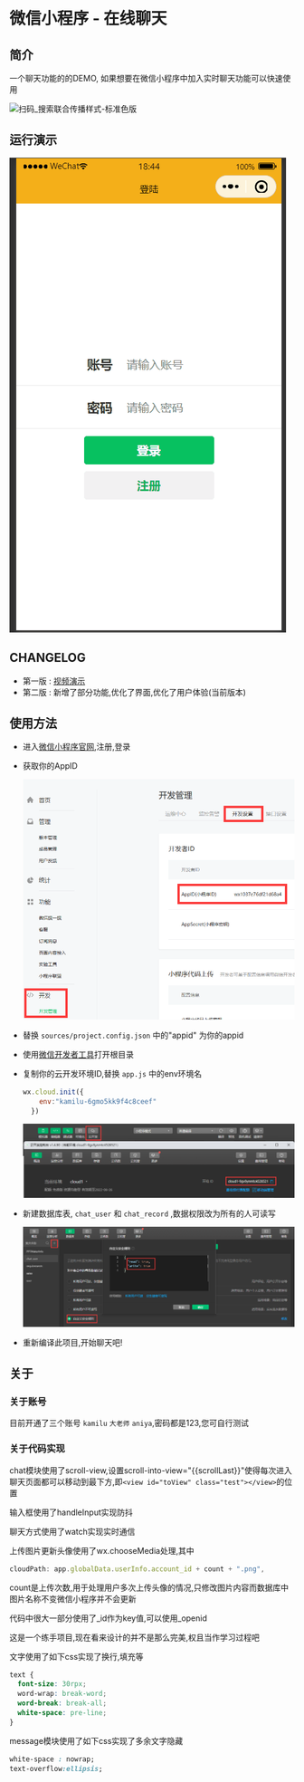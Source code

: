 # 微信小程序 - 在线聊天

## 简介

一个聊天功能的的DEMO, 如果想要在微信小程序中加入实时聊天功能可以快速使用

![扫码_搜索联合传播样式-标准色版](https://raw.githubusercontent.com/learner-lu/picbed/master/%E6%89%AB%E7%A0%81_%E6%90%9C%E7%B4%A2%E8%81%94%E5%90%88%E4%BC%A0%E6%92%AD%E6%A0%B7%E5%BC%8F-%E6%A0%87%E5%87%86%E8%89%B2%E7%89%88.png)

## 运行演示

![ASD23242](https://raw.githubusercontent.com/learner-lu/picbed/master/ASD23242.gif)

## CHANGELOG

- 第一版 : [视频演示](https://www.bilibili.com/video/BV1CW4y1C7uf)
- 第二版 : 新增了部分功能,优化了界面,优化了用户体验(当前版本)

## 使用方法

- 进入[微信小程序官网](https://mp.weixin.qq.com/cgi-bin/wx),注册,登录
- 获取你的AppID

  ![20220525231716](https://raw.githubusercontent.com/learner-lu/picbed/master/20220525231716.png)

- 替换 `sources/project.config.json` 中的"appid" 为你的appid
- 使用[微信开发者工具](http://www.ionic.wang/weixin/devtools/download.html)打开根目录
- 复制你的云开发环境ID,替换 `app.js` 中的env环境名

  ```js
  wx.cloud.init({
      env:"kamilu-6gmo5kk9f4c8ceef"
    })
  ```

  ![20220530231731](https://raw.githubusercontent.com/learner-lu/picbed/master/20220530231731.png)

- 新建数据库表, `chat_user` 和 `chat_record` ,数据权限改为所有的人可读写

  ![20220530232831](https://raw.githubusercontent.com/learner-lu/picbed/master/20220530232831.png)

- 重新编译此项目,开始聊天吧!

## 关于

### 关于账号

目前开通了三个账号 `kamilu` `大老师` `aniya`,密码都是123,您可自行测试

### 关于代码实现

chat模块使用了scroll-view,设置scroll-into-view="{{scrollLast}}"使得每次进入聊天页面都可以移动到最下方,即`<view id="toView" class="test"></view>`的位置

输入框使用了handleInput实现防抖

聊天方式使用了watch实现实时通信

上传图片更新头像使用了wx.chooseMedia处理,其中

```js
cloudPath: app.globalData.userInfo.account_id + count + ".png",
```

count是上传次数,用于处理用户多次上传头像的情况,只修改图片内容而数据库中图片名称不变微信小程序并不会更新

代码中很大一部分使用了_id作为key值,可以使用_openid

这是一个练手项目,现在看来设计的并不是那么完美,权且当作学习过程吧

文字使用了如下css实现了换行,填充等

```css
text {
  font-size: 30rpx;
  word-wrap: break-word;
  word-break: break-all;
  white-space: pre-line;
}
```

message模块使用了如下css实现了多余文字隐藏

```css
white-space : nowrap;
text-overflow:ellipsis;
```
